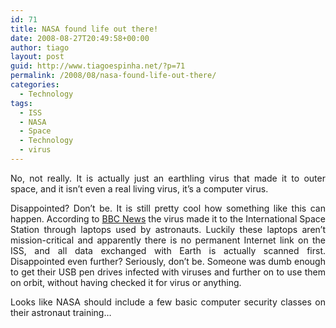 ```yaml
---
id: 71
title: NASA found life out there!
date: 2008-08-27T20:49:58+00:00
author: tiago
layout: post
guid: http://www.tiagoespinha.net/?p=71
permalink: /2008/08/nasa-found-life-out-there/
categories:
  - Technology
tags:
  - ISS
  - NASA
  - Space
  - Technology
  - virus
---
```

<p style="text-align: justify;">
  No, not really. It is actually just an earthling virus that made it to outer space, and it isn&#8217;t even a real living virus, it&#8217;s a computer virus.
</p>

<p style="text-align: justify;">
  Disappointed? Don&#8217;t be. It is still pretty cool how something like this can happen. According to <a href="http://news.bbc.co.uk/2/hi/technology/7583805.stm" target="_blank">BBC News</a> the virus made it to the International Space Station through laptops used by astronauts. Luckily these laptops aren&#8217;t mission-critical and apparently there is no permanent Internet link on the ISS, and all data exchanged with Earth is actually scanned first. Disappointed even further? Seriously, don&#8217;t be. Someone was dumb enough to get their USB pen drives infected with viruses and further on to use them on orbit, without having checked it for virus or anything.
</p>

<p style="text-align: justify;">
  Looks like NASA should include a few basic computer security classes on their astronaut training&#8230;
</p>